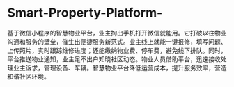 # Smart-Property-Platform-
基于微信小程序的智慧物业平台，业主掏出手机打开微信就能用。它打破以往物业沟通和服务的壁垒，催生出便捷服务新范式。业主线上就能一键报修，填写问题、上传照片，实时跟踪维修进度；还能缴纳物业费、停车费，避免线下排队。同时，平台推送物业通知，业主足不出户知晓社区动态。物业人员借助平台，迅速接收处理业主诉求，管理设备、车辆。智慧物业平台降低运营成本，提升服务效率，营造和谐社区环境。 
